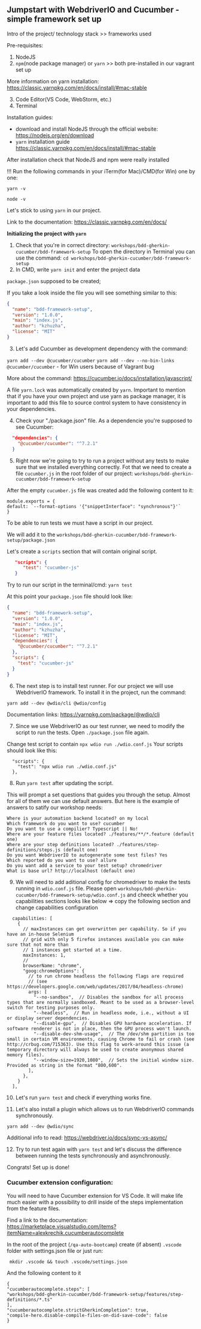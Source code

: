 ## Jumpstart with WebdriverIO and Cucumber - simple framework set up

Intro of the project/ technology stack >> frameworks used

Pre-requisites:
1. NodeJS
2. `npm`(node package manager) or `yarn` >> both pre-installed in our vagrant set up

More information on yarn installation: https://classic.yarnpkg.com/en/docs/install/#mac-stable

3. Code Editor(VS Code, WebStorm, etc.)
4. Terminal

Installation guides:
- download and install NodeJS through the official website: https://nodejs.org/en/download
- ``yarn`` installation guide https://classic.yarnpkg.com/en/docs/install/#mac-stable

After installation check that NodeJS and npm were really installed

!!! Run the following commands in your iTerm(for Mac)/CMD(for Win) one by one:

`yarn -v`

`node -v`

Let's stick to using ``yarn`` in our project.

Link to the documentation: https://classic.yarnpkg.com/en/docs/

**Initializing the project with `yarn`**

1. Check that you're in correct directory: `workshops/bdd-gherkin-cucumber/bdd-framework-setup`
   To open the directory in Terminal  you can use the command: ``cd workshops/bdd-gherkin-cucumber/bdd-framework-setup``
2. In CMD, write ``yarn init`` and enter the project data

``package.json`` supposed to be created;

If you take a look inside the file you will see something similar to this:

```json
{
  "name": "bdd-framework-setup",
  "version": "1.0.0",
  "main": "index.js",
  "author": "kzhuzha",
  "license": "MIT"
}
```
3. Let's add Cucumber as development dependency with the command:

``yarn add --dev @cucumber/cucumber``
``yarn add --dev --no-bin-links @cucumber/cucumber`` - for Win users because of Vagrant bug

More about the command: https://cucumber.io/docs/installation/javascript/

A file `yarn.lock` was automatically created by `yarn`. Important to mention that
if you have your own project and use yarn as package manager, it is important to add
this file to source control system to have consistency in your dependencies.

4. Check your "./package.json" file. As a dependencie you're supposed to see Cucumber:
```json
  "dependencies": {
    "@cucumber/cucumber": "^7.2.1"
  }
```
5. Right now we're going to try to run a project without any tests to make sure that we installed everything correctly.
Fot that we need to create a file ``cucumber.js`` in the root folder of our project: ``workshops/bdd-gherkin-cucumber/bdd-framework-setup``

After the empty ``cucumber.js`` file was created add the following content to it:

```
module.exports = {
default: `--format-options '{"snippetInterface": "synchronous"}'`
}
```
To be able to run tests we must have a script in our project.

We will add it to the ``workshops/bdd-gherkin-cucumber/bdd-framework-setup/package.json``

Let's create a ``scripts`` section that will contain original script.

```json
   "scripts": {
      "test": "cucumber-js"
   }
```
Try to run our script in the terminal/cmd: ``yarn test``

At this point your ``package.json`` file should look like:
```json
{
  "name": "bdd-framework-setup",
  "version": "1.0.0",
  "main": "index.js",
  "author": "kzhuzha",
  "license": "MIT",
  "dependencies": {
    "@cucumber/cucumber": "^7.2.1"
  },
  "scripts": {
    "test": "cucumber-js"
  }
}
```

6. The next step is to install test runner. For our project we will use WebdriverIO framework.
To install it in the project, run the command:

`yarn add --dev @wdio/cli @wdio/config`

Documentation links:
https://yarnpkg.com/package/@wdio/cli

7. Since we use WebdriverIO as our test runner, we need to modify the script to run the tests.
Open `./package.json` file again.

Change test script to contain `npx wdio run ./wdio.conf.js`
Your scripts should look like this:

```
  "scripts": {
    "test": "npx wdio run ./wdio.conf.js"
  },
```
8. Run ``yarn test`` after updating the script.

This will prompt a set questions that guides you through the setup. Almost for all of them we can use default answers. But here is the example of answers to satify our workshop needs:

```
Where is your automation backend located? on my local
Which framework do you want to use? cucumber
Do you want to use a compilier? Typescript || No!
Where are your feature files located? ./features/**/*.feature (default one)
Where are your step definitions located? ./features/step-definitions/steps.js (default one)
Do you want WebdriverIO to autogenerate some test files? Yes
Which reported do you want to use? allure
Do you want add a service to your test setup? chromedriver
What is base url? http://localhost (default one)

```
9. We will need to add aditional config for chromedriver to make the tests running in `wdio.conf.js` file. Please open `workshops/bdd-gherkin-cucumber/bdd-framework-setup/wdio.conf.js` and cheeck whether you capabilities sections looks like below => copy the following section and change capabilities configuration

```
  capabilities: [
    {
      // maxInstances can get overwritten per capability. So if you have an in-house Selenium
      // grid with only 5 firefox instances available you can make sure that not more than
      // 1 instances get started at a time.
      maxInstances: 1,
      //
      browserName: "chrome",
      "goog:chromeOptions": {
        // to run chrome headless the following flags are required
        // (see https://developers.google.com/web/updates/2017/04/headless-chrome)
        args: [
          "--no-sandbox",  // Disables the sandbox for all process types that are normally sandboxed. Meant to be used as a browser-level switch for testing purposes only.
          "--headless",  // Run in headless mode, i.e., without a UI or display server dependencies.
          "--disable-gpu",  // Disables GPU hardware acceleration. If software renderer is not in place, then the GPU process won't launch.
          "--disable-dev-shm-usage",  // The /dev/shm partition is too small in certain VM environments, causing Chrome to fail or crash (see http://crbug.com/715363). Use this flag to work-around this issue (a temporary directory will always be used to create anonymous shared memory files).
          "--window-size=1920,1080",  // Sets the initial window size. Provided as string in the format "800,600".
        ],
      },
    }
  ],
```

10. Let's run ``yarn test`` and check if everything works fine.

11. Let's also install a plugin which allows us to run WebdriverIO commands synchronously.

`yarn add --dev @wdio/sync`

Additional info to read: https://webdriver.io/docs/sync-vs-async/

12. Try to run test again with ``yarn test`` and let's discuss the difference between running the tests synchronously and asynchronously.

Congrats! Set up is done!


### Cucumber extension configuration:

You will need to have Cucumber extension for VS Code. It will make life much easier with a possibility to drill inside of the steps implementation from the feature files.

Find a link to the documentation:
https://marketplace.visualstudio.com/items?itemName=alexkrechik.cucumberautocomplete

In the root of the project (`/qa-auto-bootcamp`) create (if absent) `.vscode` folder with settings.json file or just run:

`` mkdir .vscode && touch .vscode/settings.json``

And the following content to it

```
{
"cucumberautocomplete.steps": [
"workshops/bdd-gherkin-cucumber/bdd-framework-setup/features/step-definitions/*.ts"
],
"cucumberautocomplete.strictGherkinCompletion": true,
"compile-hero.disable-compile-files-on-did-save-code": false
}
```
